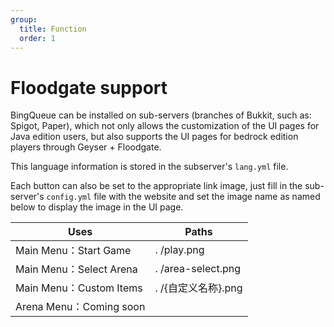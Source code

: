 ```yaml
---
group:
  title: Function
  order: 1
---
```


# Floodgate support

BingQueue can be installed on sub-servers (branches of Bukkit, such as: Spigot, Paper), which not only allows the customization of the UI pages for Java edition users, but also supports the UI pages for bedrock edition players through Geyser + Floodgate.

This language information is stored in the subserver's `lang.yml` file.

Each button can also be set to the appropriate link image, just fill in the sub-server's `config.yml` file with the website and set the image name as named below to display the image in the UI page.

| Uses                   | Paths              |
| ---------------------- | ------------------ |
| Main Menu：Start Game   | . /play.png        |
| Main Menu：Select Arena | . /area-select.png |
| Main Menu：Custom Items | . /{自定义名称}.png     |
| Arena Menu：Coming soon |                    |
